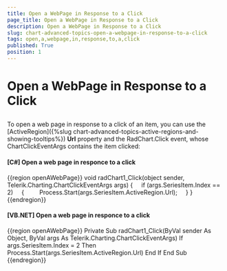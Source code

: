 ```yaml
---
title: Open a WebPage in Response to a Click
page_title: Open a WebPage in Response to a Click
description: Open a WebPage in Response to a Click
slug: chart-advanced-topics-open-a-webpage-in-response-to-a-click
tags: open,a,webpage,in,response,to,a,click
published: True
position: 1
---
```


# Open a WebPage in Response to a Click



## 

To open a web page in response to a click of an item, you can use the [ActiveRegion]({%slug chart-advanced-topics-active-regions-and-showing-tooltips%}) __Url__ property and the RadChart.Click event, whose ChartClickEventArgs contains the item clicked:

#### __[C#] Open a web page in responce to a click__

{{region openAWebPage}}
	        void radChart1_Click(object sender, Telerik.Charting.ChartClickEventArgs args)
	        {
	            if (args.SeriesItem.Index == 2)
	            {
	                Process.Start(args.SeriesItem.ActiveRegion.Url);
	            }
	        }
	{{endregion}}



#### __[VB.NET] Open a web page in responce to a click__

{{region openAWebPage}}
	    Private Sub radChart1_Click(ByVal sender As Object, ByVal args As Telerik.Charting.ChartClickEventArgs)
	        If args.SeriesItem.Index = 2 Then
	            Process.Start(args.SeriesItem.ActiveRegion.Url)
	        End If
	    End Sub
	{{endregion}}




